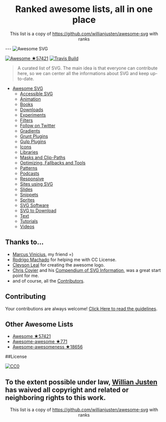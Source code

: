 <h1 align="center">
Ranked awesome lists, all in one place
</h1>
<p align="center">
	This list is a copy of <a href="https://github.com/willianjusten/awesome-svg">https://github.com/willianjusten/awesome-svg</a> with ranks
</p>
---
<img src="https://rawgit.com/willianjusten/awesome-svg/master/logo.svg" alt="Awesome SVG">

[![Awesome](https://cdn.rawgit.com/sindresorhus/awesome/d7305f38d29fed78fa85652e3a63e154dd8e8829/media/badge.svg) ★57421](https://github.com/sindresorhus/awesome) [![Travis Build](https://travis-ci.org/willianjusten/awesome-svg.svg?branch=master)](https://travis-ci.org/willianjusten/awesome-svg)

> A curated list of SVG. The main idea is that everyone can contribute here, so we can center all the informations about SVG and keep up-to-date.

- [Awesome SVG](#awesome-svg)
	- [Accessible SVG](https://github.com/willianjusten/awesome-svg/blob/master/topics/Accessibility.md)
	- [Animation](https://github.com/willianjusten/awesome-svg/blob/master/topics/Animation.md)
	- [Books](https://github.com/willianjusten/awesome-svg/blob/master/topics/Books.md)
	- [Downloads](https://github.com/willianjusten/awesome-svg/blob/master/topics/Downloads.md)
	- [Experiments](https://github.com/willianjusten/awesome-svg/blob/master/topics/Experiments.md)
	- [Filters](https://github.com/willianjusten/awesome-svg/blob/master/topics/Filters.md)
	- [Follow on Twitter](https://github.com/willianjusten/awesome-svg/blob/master/topics/Follow-twitter.md)
	- [Gradients](https://github.com/willianjusten/awesome-svg/blob/master/topics/Gradients.md)
	- [Grunt Plugins](https://github.com/willianjusten/awesome-svg/blob/master/topics/Grunt-plugins.md)
	- [Gulp Plugins](https://github.com/willianjusten/awesome-svg/blob/master/topics/Gulp-plugins.md)
	- [Icons](https://github.com/willianjusten/awesome-svg/blob/master/topics/Icons.md)
	- [Libraries](https://github.com/willianjusten/awesome-svg/blob/master/topics/Libraries.md)
	- [Masks and Clip-Paths](https://github.com/willianjusten/awesome-svg/blob/master/topics/Masks-clips.md)
	- [Optimizing, Fallbacks and Tools](https://github.com/willianjusten/awesome-svg/blob/master/topics/Optimization-tools.md)
	- [Patterns](https://github.com/willianjusten/awesome-svg/blob/master/topics/Patterns.md)
	- [Podcasts](https://github.com/willianjusten/awesome-svg/blob/master/topics/Podcasts.md)
	- [Responsive](https://github.com/willianjusten/awesome-svg/blob/master/topics/Responsive.md)
	- [Sites using SVG](https://github.com/willianjusten/awesome-svg/blob/master/topics/Sites-using-svg.md)
	- [Slides](https://github.com/willianjusten/awesome-svg/blob/master/topics/Slides.md)
	- [Snippets](https://github.com/willianjusten/awesome-svg/blob/master/topics/Snippets.md)
	- [Sprites](https://github.com/willianjusten/awesome-svg/blob/master/topics/Sprites.md)
	- [SVG Software](https://github.com/willianjusten/awesome-svg/blob/master/topics/Softwares.md)
	- [SVG to Download](https://github.com/willianjusten/awesome-svg/blob/master/topics/Downloads.md)
	- [Text](https://github.com/willianjusten/awesome-svg/blob/master/topics/Text.md)
	- [Tutorials](https://github.com/willianjusten/awesome-svg/blob/master/topics/Tutorials.md)
	- [Videos](https://github.com/willianjusten/awesome-svg/blob/master/topics/Videos.md)

## Thanks to...

* [Marcus Vinicius](https://github.com/mvfsillva), my friend =)
* [Rodrigo Machado](https://github.com/rcmachado) for helping me with CC License.
* [Cleyson Leal](https://github.com/Cleysonlb) for creating the awesome logo.
* [Chris Coyier](http://chriscoyier.net/) and his [Compendium of SVG Information](http://css-tricks.com/mega-list-svg-information/), was a great start point for me.
* and of course, all the [Contributors](https://github.com/willianjusten/awesome-svg/graphs/contributors).


## Contributing

Your contributions are always welcome! [Click Here to read the guidelines](https://github.com/willianjusten/awesome-svg/blob/master/contributing.md).

## Other Awesome Lists

* [Awesome ★57421](https://github.com/sindresorhus/awesome)
* [Awesome-awesome ★771](https://github.com/emijrp/awesome-awesome)
* [Awesome-awesomeness ★18656](https://github.com/bayandin/awesome-awesomeness)

##License

[![CC0](https://i.creativecommons.org/l/by/4.0/88x31.png)](http://creativecommons.org/licenses/by/4.0/)

To the extent possible under law, [Willian Justen](http://github.com/willianjusten) has waived all copyright and related or neighboring rights to this work.
---
<p align="center">
	This list is a copy of <a href="https://github.com/willianjusten/awesome-svg">https://github.com/willianjusten/awesome-svg</a> with ranks
</p>
